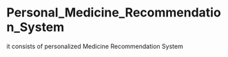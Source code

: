 # Personal_Medicine_Recommendation_System
it consists of personalized Medicine Recommendation System

